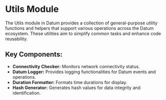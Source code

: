 # Utils Module

The Utils module in Datum provides a collection of general-purpose utility functions and helpers that support various operations across the Datum ecosystem. These utilities aim to simplify common tasks and enhance code reusability.

## Key Components:

-   **Connectivity Checker:** Monitors network connectivity status.
-   **Datum Logger:** Provides logging functionalities for Datum events and operations.
-   **Duration Formatter:** Formats time durations for display.
-   **Hash Generator:** Generates hash values for data integrity and identification.
